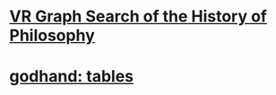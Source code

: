 <h1><a href="http://dubioustunic.github.io/vr-philosophy-graph/page.html">VR Graph Search of the History of Philosophy</a></h1>
<h1><a href="http://dubioustunic.github.io/godhand-tables/index.html">godhand: tables</a></h1>

